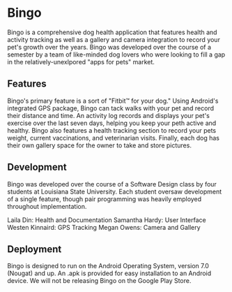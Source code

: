 # Bingo
Bingo is a comprehensive dog health application that features health and activity tracking as well as a gallery and camera integration to record your pet's growth over the years. Bingo was developed over the course of a semester by a team of like-minded dog lovers who were looking to fill a gap in the relatively-unexlpored "apps for pets" market. 

## Features
Bingo's primary feature is a sort of "Fitbit™️ for your dog." Using Android's integrated GPS package, Bingo can tack walks with your pet and record their distance and time. An activity log records and displays your pet's exercise over the last seven days, helping you keep your peth active and healthy. Bingo also features a health tracking section to record your pets weight, current vaccinations, and veterinarian visits. Finally, each dog has their own gallery space for the owner to take and store pictures.

## Development
Bingo was developed over the course of a Software Design class by four students at Louisiana State University. Each student oversaw development of a single feature, though pair programming was heavily employed throughout implementation.

Laila Din: Health and Documentation
Samantha Hardy: User Interface
Westen Kinnaird: GPS Tracking
Megan Owens: Camera and Gallery

## Deployment
Bingo is designed to run on the Android Operating System, version 7.0 (Nougat) and up. An .apk is provided for easy installation to an Android device. We will not be releasing Bingo on the Google Play Store.
